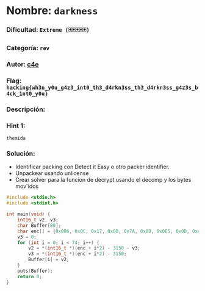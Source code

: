 # Nombre: `darkness`
### Dificultad: `Extreme (🃏🃏🃏🃏🃏)`
### Categoría: `rev`
### Autor: [c4e](https://c4ebt.github.io/)
### Flag: `hacking{wh3n_y0u_g4z3_int0_th3_d4rkn3ss_th3_d4rkn3ss_g4z3s_b4ck_1nt0_y0u}`

### Descripción:

### Hint 1:
`themida`

### Solución:
- Identificar packing con Detect it Easy o otro packer identifier.
- Unpackear usando unlicense
- Crear solver para la funcion de decrypt usando el decomp y los bytes mov'idos

```c
#include <stdio.h>
#include <stdint.h>

int main(void) {
    int16_t v2, v3;
    char Buffer[80];
    char enc[] = {0x0B6, 0x0C, 0x17, 0x0D, 0x7A, 0x0D, 0x0E5, 0x0D, 0x4E, 0x0E, 0x0BC, 0x0E, 0x23, 0x0F, 0x9E, 0x0F, 0x15, 0x10, 0x7D, 0x10, 0x0B0, 0x10, 0x1E, 0x11, 0x7D, 0x11, 0x0F6, 0x11, 0x26, 0x12, 0x9B, 0x12, 0x0FA, 0x12, 0x61, 0x13, 0x95, 0x13, 0x0F, 0x14, 0x42, 0x14, 0x0A1, 0x14, 0x0A, 0x15, 0x78, 0x15, 0x0EC, 0x15, 0x1C, 0x16, 0x7B, 0x16, 0x0EF, 0x16, 0x57, 0x17, 0x8A, 0x17, 0x0E9, 0x17, 0x4D, 0x18, 0x81, 0x18, 0x0F3, 0x18, 0x5E, 0x19, 0x0CC, 0x19, 0x0FF, 0x19, 0x72, 0x1A, 0x0E5, 0x1A, 0x44, 0x1B, 0x0B8, 0x1B, 0x20, 0x1C, 0x53, 0x1C, 0x0B2, 0x1C, 0x16, 0x1D, 0x4A, 0x1D, 0x0BC, 0x1D, 0x27, 0x1E, 0x95, 0x1E, 0x0C8, 0x1E, 0x3B, 0x1F, 0x0AE, 0x1F, 0x0D, 0x20, 0x74, 0x20, 0x0A8, 0x20, 0x22, 0x21, 0x55, 0x21, 0x0C8, 0x21, 0x27, 0x22, 0x89, 0x22, 0x0BD, 0x22, 0x20, 0x23, 0x8B, 0x23, 0x0EA, 0x23, 0x1B, 0x24, 0x89, 0x24, 0x0FD, 0x24, 0x2D, 0x25, 0x8C, 0x25, 0x5, 26, 0x35, 0x26, 0x0AA, 0x26, 0x27, 0x27, 0x27, 0x27};
    v3 = 0;
    for (int i = 0; i < 74; i++) {
        v2 = *(int16_t *)(enc + i*2) - 3150 - v3;
        v3 = *(int16_t *)(enc + i*2) - 3150;
        Buffer[i] = v2;
    }
    puts(Buffer);
    return 0;
}
```

